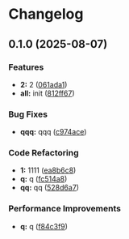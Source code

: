# Changelog

## 0.1.0 (2025-08-07)


### Features

* **2:** 2 ([061ada1](https://github.com/RicardoRyn/git_hello_world/commit/061ada1a184d8cbe1ee82f07369059808ec94dca))
* **all:** init ([812ff67](https://github.com/RicardoRyn/git_hello_world/commit/812ff6719b6d2a193f482ad94ed5ef60d493b348))


### Bug Fixes

* **qqq:** qqq ([c974ace](https://github.com/RicardoRyn/git_hello_world/commit/c974acebaf53df596d7c65ca19b1e0d4ba0c51cd))


### Code Refactoring

* **1:** 1111 ([ea8b6c8](https://github.com/RicardoRyn/git_hello_world/commit/ea8b6c8025bf381e441800e1d9c22df271ddaaca))
* **q:** q ([fc514a8](https://github.com/RicardoRyn/git_hello_world/commit/fc514a808fe988ad1a12d0150ebfb9bed3c67e91))
* **qq:** qq ([528d6a7](https://github.com/RicardoRyn/git_hello_world/commit/528d6a7ec11485f71063a65583edf160d6df3e0e))


### Performance Improvements

* **q:** q ([f84c3f9](https://github.com/RicardoRyn/git_hello_world/commit/f84c3f943e72e08f4a12f973ee01adc780d5ceb9))
